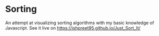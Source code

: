 # Sorting
An attempt at visualizing sorting algorithms with my basic knowledge of Javascript.
See it live on https://ishpreet95.github.io/Just_Sort_It/
